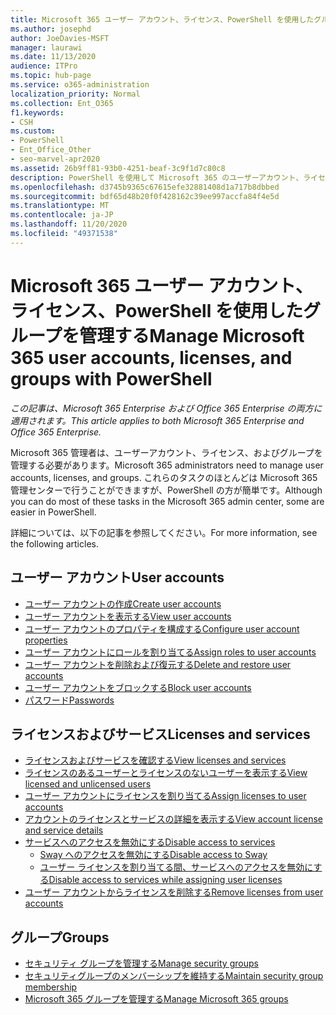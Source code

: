 ```yaml
---
title: Microsoft 365 ユーザー アカウント、ライセンス、PowerShell を使用したグループを管理する
ms.author: josephd
author: JoeDavies-MSFT
manager: laurawi
ms.date: 11/13/2020
audience: ITPro
ms.topic: hub-page
ms.service: o365-administration
localization_priority: Normal
ms.collection: Ent_O365
f1.keywords:
- CSH
ms.custom:
- PowerShell
- Ent_Office_Other
- seo-marvel-apr2020
ms.assetid: 26b9ff81-93b0-4251-beaf-3c9f1d7c80c8
description: PowerShell を使用して Microsoft 365 のユーザーアカウント、ライセンス、グループを管理する方法について説明します。
ms.openlocfilehash: d3745b9365c67615efe32881408d1a717b8dbbed
ms.sourcegitcommit: bdf65d48b20f0f428162c39ee997accfa84f4e5d
ms.translationtype: MT
ms.contentlocale: ja-JP
ms.lasthandoff: 11/20/2020
ms.locfileid: "49371538"
---
```

# <a name="manage-microsoft-365-user-accounts-licenses-and-groups-with-powershell"></a><span data-ttu-id="65ac5-103">Microsoft 365 ユーザー アカウント、ライセンス、PowerShell を使用したグループを管理する</span><span class="sxs-lookup"><span data-stu-id="65ac5-103">Manage Microsoft 365 user accounts, licenses, and groups with PowerShell</span></span>

<span data-ttu-id="65ac5-104">*この記事は、Microsoft 365 Enterprise および Office 365 Enterprise の両方に適用されます。*</span><span class="sxs-lookup"><span data-stu-id="65ac5-104">*This article applies to both Microsoft 365 Enterprise and Office 365 Enterprise.*</span></span>

<span data-ttu-id="65ac5-105">Microsoft 365 管理者は、ユーザーアカウント、ライセンス、およびグループを管理する必要があります。</span><span class="sxs-lookup"><span data-stu-id="65ac5-105">Microsoft 365 administrators need to manage user accounts, licenses, and groups.</span></span> <span data-ttu-id="65ac5-106">これらのタスクのほとんどは Microsoft 365 管理センターで行うことができますが、PowerShell の方が簡単です。</span><span class="sxs-lookup"><span data-stu-id="65ac5-106">Although you can do most of these tasks in the Microsoft 365 admin center, some are easier in PowerShell.</span></span>

<span data-ttu-id="65ac5-107">詳細については、以下の記事を参照してください。</span><span class="sxs-lookup"><span data-stu-id="65ac5-107">For more information, see the following articles.</span></span>

## <a name="user-accounts"></a><span data-ttu-id="65ac5-108">ユーザー アカウント</span><span class="sxs-lookup"><span data-stu-id="65ac5-108">User accounts</span></span>

- [<span data-ttu-id="65ac5-109">ユーザー アカウントの作成</span><span class="sxs-lookup"><span data-stu-id="65ac5-109">Create user accounts</span></span>](create-user-accounts-with-microsoft-365-powershell.md)
- [<span data-ttu-id="65ac5-110">ユーザー アカウントを表示する</span><span class="sxs-lookup"><span data-stu-id="65ac5-110">View user accounts</span></span>](view-user-accounts-with-microsoft-365-powershell.md)
- [<span data-ttu-id="65ac5-111">ユーザー アカウントのプロパティを構成する</span><span class="sxs-lookup"><span data-stu-id="65ac5-111">Configure user account properties</span></span>](configure-user-account-properties-with-microsoft-365-powershell.md)
- [<span data-ttu-id="65ac5-112">ユーザー アカウントにロールを割り当てる</span><span class="sxs-lookup"><span data-stu-id="65ac5-112">Assign roles to user accounts</span></span>](assign-roles-to-user-accounts-with-microsoft-365-powershell.md)
- [<span data-ttu-id="65ac5-113">ユーザー アカウントを削除および復元する</span><span class="sxs-lookup"><span data-stu-id="65ac5-113">Delete and restore user accounts</span></span>](delete-and-restore-user-accounts-with-microsoft-365-powershell.md)
- [<span data-ttu-id="65ac5-114">ユーザー アカウントをブロックする</span><span class="sxs-lookup"><span data-stu-id="65ac5-114">Block user accounts</span></span>](block-user-accounts-with-microsoft-365-powershell.md)
- [<span data-ttu-id="65ac5-115">パスワード</span><span class="sxs-lookup"><span data-stu-id="65ac5-115">Passwords</span></span>](manage-passwords-with-microsoft-365-powershell.md)

## <a name="licenses-and-services"></a><span data-ttu-id="65ac5-116">ライセンスおよびサービス</span><span class="sxs-lookup"><span data-stu-id="65ac5-116">Licenses and services</span></span>
- [<span data-ttu-id="65ac5-117">ライセンスおよびサービスを確認する</span><span class="sxs-lookup"><span data-stu-id="65ac5-117">View licenses and services</span></span>](view-licenses-and-services-with-microsoft-365-powershell.md)
- [<span data-ttu-id="65ac5-118">ライセンスのあるユーザーとライセンスのないユーザーを表示する</span><span class="sxs-lookup"><span data-stu-id="65ac5-118">View licensed and unlicensed users</span></span>](view-licensed-and-unlicensed-users-with-microsoft-365-powershell.md)
- [<span data-ttu-id="65ac5-119">ユーザー アカウントにライセンスを割り当てる</span><span class="sxs-lookup"><span data-stu-id="65ac5-119">Assign licenses to user accounts</span></span>](assign-licenses-to-user-accounts-with-microsoft-365-powershell.md)
- [<span data-ttu-id="65ac5-120">アカウントのライセンスとサービスの詳細を表示する</span><span class="sxs-lookup"><span data-stu-id="65ac5-120">View account license and service details</span></span>](view-account-license-and-service-details-with-microsoft-365-powershell.md)
- [<span data-ttu-id="65ac5-121">サービスへのアクセスを無効にする</span><span class="sxs-lookup"><span data-stu-id="65ac5-121">Disable access to services</span></span>](disable-access-to-services-with-microsoft-365-powershell.md)
  - [<span data-ttu-id="65ac5-122">Sway へのアクセスを無効にする</span><span class="sxs-lookup"><span data-stu-id="65ac5-122">Disable access to Sway</span></span>](disable-access-to-sway-with-microsoft-365-powershell.md)
  - [<span data-ttu-id="65ac5-123">ユーザー ライセンスを割り当てる間、サービスへのアクセスを無効にする</span><span class="sxs-lookup"><span data-stu-id="65ac5-123">Disable access to services while assigning user licenses</span></span>](disable-access-to-services-while-assigning-user-licenses.md)
- [<span data-ttu-id="65ac5-124">ユーザー アカウントからライセンスを削除する</span><span class="sxs-lookup"><span data-stu-id="65ac5-124">Remove licenses from user accounts</span></span>](remove-licenses-from-user-accounts-with-microsoft-365-powershell.md)

## <a name="groups"></a><span data-ttu-id="65ac5-125">グループ</span><span class="sxs-lookup"><span data-stu-id="65ac5-125">Groups</span></span>
- [<span data-ttu-id="65ac5-126">セキュリティ グループを管理する</span><span class="sxs-lookup"><span data-stu-id="65ac5-126">Manage security groups</span></span>](manage-security-groups-with-microsoft-365-powershell.md)
- [<span data-ttu-id="65ac5-127">セキュリティグループのメンバーシップを維持する</span><span class="sxs-lookup"><span data-stu-id="65ac5-127">Maintain security group membership</span></span>](maintain-group-membership-with-microsoft-365-powershell.md)
- [<span data-ttu-id="65ac5-128">Microsoft 365 グループを管理する</span><span class="sxs-lookup"><span data-stu-id="65ac5-128">Manage Microsoft 365 groups</span></span>](manage-microsoft-365-groups-with-powershell.md)
